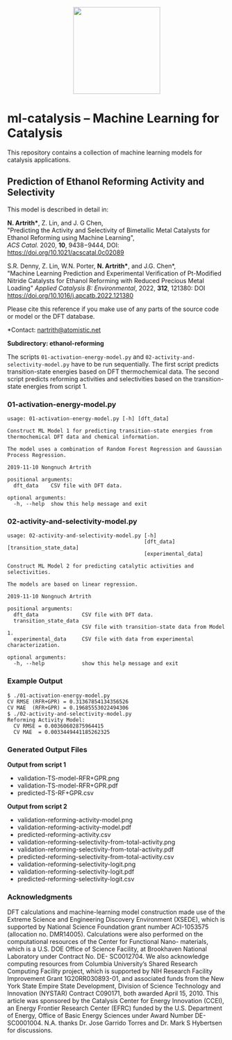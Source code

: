 <p align="center"><a href="http://ann.atomistic.net">
<img width="200" src="https://raw.githubusercontent.com/atomisticnet/ml-catalysis/master/aenet-logo-mlcat.png?token=ADZKL7KVB4YNWM6VGDX2YE27E5LMO" />
<a/></p>

# ml-catalysis – Machine Learning for Catalysis

This repository contains a collection of machine learning models for catalysis applications.

## Prediction of Ethanol Reforming Activity and Selectivity

This model is described in detail in: 

**N. Artrith<super>*</super>**, Z. Lin, and J. G Chen, <br/>
"Predicting the Activity and Selectivity of Bimetallic Metal Catalysts for Ethanol Reforming using Machine Learning",<br/>
*ACS Catal.* 2020, **10**, 9438−9444, DOI: https://doi.org/10.1021/acscatal.0c02089

S.R. Denny, Z. Lin, W.N. Porter, **N. Artrith<super>*</super>**, and J.G. Chen*, <br/>
"Machine Learning Prediction and Experimental Verification of Pt-Modified Nitride Catalysts for Ethanol Reforming with Reduced Precious Metal Loading" *Applied Catalysis B: Environmental*, 2022, **312**, 121380: DOI https://doi.org/10.1016/j.apcatb.2022.121380



Please cite this reference if you make use of any parts of the source code or model or the DFT database.

<super>*</super>Contact: nartrith@atomistic.net

**Subdirectory: ethanol-reforming**

The scripts `01-activation-energy-model.py` and
`02-activity-and-selectivity-model.py` have to be run sequentially.  The
first script predicts transition-state energies based on DFT
thermochemical data.  The second script predicts reforming activities
and selectivities based on the transition-state energies from script 1.

### 01-activation-energy-model.py

    usage: 01-activation-energy-model.py [-h] [dft_data]

    Construct ML Model 1 for predicting transition-state energies from
    thermochemical DFT data and chemical information.

    The model uses a combination of Random Forest Regression and Gaussian
    Process Regression.

    2019-11-10 Nongnuch Artrith

    positional arguments:
      dft_data    CSV file with DFT data.

    optional arguments:
      -h, --help  show this help message and exit

### 02-activity-and-selectivity-model.py

    usage: 02-activity-and-selectivity-model.py [-h]
                                                [dft_data] [transition_state_data]
                                                [experimental_data]

    Construct ML Model 2 for predicting catalytic activities and
    selectivities.

    The models are based on linear regression.

    2019-11-10 Nongnuch Artrith

    positional arguments:
      dft_data              CSV file with DFT data.
      transition_state_data
                            CSV file with transition-state data from Model 1.
      experimental_data     CSV file with data from experimental characterization.

    optional arguments:
      -h, --help            show this help message and exit

### Example Output

    $ ./01-activation-energy-model.py
    CV RMSE (RFR+GPR) = 0.31367854134356526
    CV MAE  (RFR+GPR) = 0.19685553022494306
    $ ./02-activity-and-selectivity-model.py
    Reforming Activity Model:
      CV RMSE = 0.00360602875964415
      CV MAE  = 0.0033449441185262325

### Generated Output Files

**Output from script 1**

* validation-TS-model-RFR+GPR.png
* validation-TS-model-RFR+GPR.pdf
* predicted-TS-RF+GPR.csv

**Output from script 2**

* validation-reforming-activity-model.png
* validation-reforming-activity-model.pdf
* predicted-reforming-activity.csv
* validation-reforming-selectivity-from-total-activity.png
* validation-reforming-selectivity-from-total-activity.pdf
* predicted-reforming-selectivity-from-total-activity.csv
* validation-reforming-selectivity-logit.png
* validation-reforming-selectivity-logit.pdf
* predicted-reforming-selectivity-logit.csv

### Acknowledgments

DFT calculations and machine-learning model construction made use of the Extreme Science and Engineering Discovery Environment (XSEDE), which is supported by National Science Foundation grant number ACI-1053575 (allocation no. DMR14005). Calculations were also performed on the computational resources of the Center for Functional Nano- materials, which is a U.S. DOE Office of Science Facility, at Brookhaven National Laboratory under Contract No. DE- SC0012704. We also acknowledge computing resources from Columbia University’s Shared Research Computing Facility project, which is supported by NIH Research Facility Improvement Grant 1G20RR030893-01, and associated funds from the New York State Empire State Development, Division of Science Technology and Innovation (NYSTAR) Contract C090171, both awarded April 15, 2010. This article was sponsored by the Catalysis Center for Energy Innovation (CCEI), an Energy Frontier Research Center (EFRC) funded by the U.S. Department of Energy, Office of Basic Energy Sciences under Award Number DE-SC0001004. N.A. thanks Dr. Jose Garrido Torres and Dr. Mark S Hybertsen for discussions.
